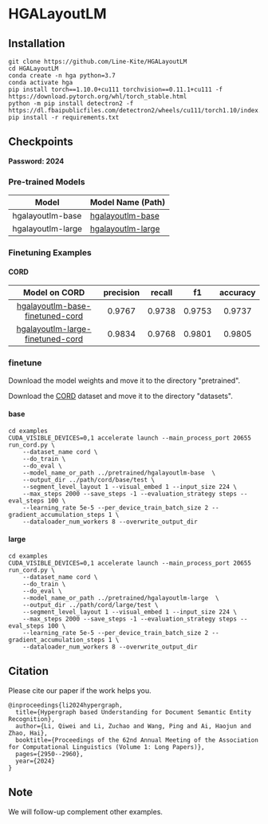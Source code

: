 # HGALayoutLM

## Installation

```
git clone https://github.com/Line-Kite/HGALayoutLM
cd HGALayoutLM
conda create -n hga python=3.7
conda activate hga
pip install torch==1.10.0+cu111 torchvision==0.11.1+cu111 -f https://download.pytorch.org/whl/torch_stable.html
python -m pip install detectron2 -f https://dl.fbaipublicfiles.com/detectron2/wheels/cu111/torch1.10/index.html
pip install -r requirements.txt
```


## Checkpoints

**Password: 2024**

### Pre-trained Models



| Model               | Model Name (Path)                                                                                              | 
|---------------------|----------------------------------------------------------------------------------------------------------------|
| hgalayoutlm-base  | [hgalayoutlm-base](https://pan.baidu.com/s/1UgvS83sdmyiCbhh1mfIDlQ)  |
| hgalayoutlm-large | [hgalayoutlm-large](https://pan.baidu.com/s/10Cln5iNXCvWkInIZvOP8-g) |


### Finetuning Examples

#### CORD

  |Model on CORD                                                                                                                | precision | recall |    f1    | accuracy |
  |:---------------------------------------------------------------------------------------------------------------------------:|:---------:|:------:|:--------:|:--------:|
  | [hgalayoutlm-base-finetuned-cord](https://pan.baidu.com/s/1cMN8urfvHwceZXorMWHbLA)  |   0.9767  | 0.9738 |  0.9753  |  0.9737  |
  | [hgalayoutlm-large-finetuned-cord](https://pan.baidu.com/s/1PtE3Y12_5-Ap-cPUGvFwZg) |   0.9834  | 0.9768 |  0.9801  |  0.9805  |

### finetune

Download the model weights and move it to the directory "pretrained".

Download the [CORD](https://huggingface.co/datasets/naver-clova-ix/cord-v2) dataset and move it to the directory "datasets".

#### base

```
cd examples
CUDA_VISIBLE_DEVICES=0,1 accelerate launch --main_process_port 20655 run_cord.py \
    --dataset_name cord \
    --do_train \
    --do_eval \
    --model_name_or_path ../pretrained/hgalayoutlm-base  \
    --output_dir ../path/cord/base/test \
    --segment_level_layout 1 --visual_embed 1 --input_size 224 \
    --max_steps 2000 --save_steps -1 --evaluation_strategy steps --eval_steps 100 \
    --learning_rate 5e-5 --per_device_train_batch_size 2 --gradient_accumulation_steps 1 \
    --dataloader_num_workers 8 --overwrite_output_dir
```

#### large

```
cd examples
CUDA_VISIBLE_DEVICES=0,1 accelerate launch --main_process_port 20655 run_cord.py \
    --dataset_name cord \
    --do_train \
    --do_eval \
    --model_name_or_path ../pretrained/hgalayoutlm-large  \
    --output_dir ../path/cord/large/test \
    --segment_level_layout 1 --visual_embed 1 --input_size 224 \
    --max_steps 2000 --save_steps -1 --evaluation_strategy steps --eval_steps 100 \
    --learning_rate 5e-5 --per_device_train_batch_size 2 --gradient_accumulation_steps 1 \
    --dataloader_num_workers 8 --overwrite_output_dir
```


## Citation
Please cite our paper if the work helps you.
```
@inproceedings{li2024hypergraph,
  title={Hypergraph based Understanding for Document Semantic Entity Recognition},
  author={Li, Qiwei and Li, Zuchao and Wang, Ping and Ai, Haojun and Zhao, Hai},
  booktitle={Proceedings of the 62nd Annual Meeting of the Association for Computational Linguistics (Volume 1: Long Papers)},
  pages={2950--2960},
  year={2024}
}

```


## Note

We will follow-up complement other examples.
